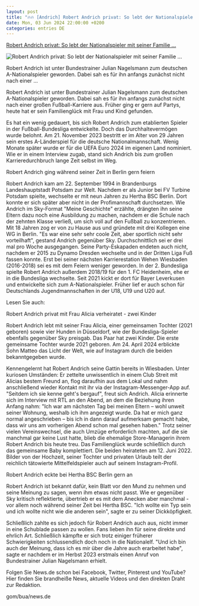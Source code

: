 ```yaml
---
layout: post
title: "🔥🔥 [Andrich] Robert Andrich privat: So lebt der Nationalspieler mit seiner Familie ..."
date: Mon, 03 Jun 2024 22:00:00 +0200
categories: entries DE
---
```

[Robert Andrich privat: So lebt der Nationalspieler mit seiner Familie ...](https://www.news.de/sport/857644420/robert-andrich-privat-verheiratet-mit-frau-alicia-tochter-sohn-matteo-wohnort-duesseldorf-von-dfb-nationalspieler-von-bayer-leverkusen-em/1/)

![Robert Andrich privat: So lebt der Nationalspieler mit seiner Familie ...](https://media.news.de/images/857942759/images/b0/68/db04ddd2f138c50fe2781208e074/nopic/no_pic/1200/675/1/1/-/10/1024/576/-/-/leverkusen-star-robert-andrich-nationalspieler_857942759_1200x675_cbb9d45f48cf0a14b3827ed30bf4d4a6.jpg)

Robert Andrich ist unter Bundestrainer Julian Nagelsmann zum deutschen A-Nationalspieler geworden. Dabei sah es für ihn anfangs zunächst nicht nach einer ...

Robert Andrich ist unter Bundestrainer Julian Nagelsmann zum deutschen A-Nationalspieler geworden. Dabei sah es für ihn anfangs zunächst nicht nach einer großen Fußball-Karriere aus. Früher ging er gern auf Partys, heute hat er sein Familienglück mit Frau und Kind gefunden.



Es hat ein wenig gedauert, bis sich Robert Andrich zum etablierten Spieler in der Fußball-Bundesliga entwickelte. Doch das Durchhaltevermögen wurde belohnt. Am 21. November 2023 bestritt er im Alter von 29 Jahren sein erstes A-Länderspiel für die deutsche Nationalmannschaft. Wenig Monate später wurde er für die UEFA Euro 2024 im eigenen Land nominiert. Wie er in einem Interview zugab, stand sich Andrich bis zum großen Karrieredurchbruch lange Zeit selbst im Weg.

Robert Andrich ging während seiner Zeit in Berlin gern feiern

Robert Andrich kam am 22. September 1994 in Brandenburgs Landeshauptstadt Potsdam zur Welt. Nachdem er als Junior bei FV Turbine Potsdam spielte, wechselte er mit neun Jahren zu Hertha BSC Berlin. Dort konnte er sich später aber nicht in der Profimannschaft durchsetzen. Wie Andrich im Sky-Format "Meine Geschichte" erzählte, drängten ihn seine Eltern dazu noch eine Ausbildung zu machen, nachdem er die Schule nach der zehnten Klasse verließ, um sich voll auf den Fußball zu konzentrieren. Mit 18 Jahren zog er von zu Hause aus und gründete mit drei Kollegen eine WG in Berlin. "Es war eine sehr sehr coole Zeit, aber sportlich nicht sehr vorteilhaft", gestand Andrich gegenüber Sky. Durchschnittlich sei er drei mal pro Woche ausgegangen. Seine Party-Eskapaden endeten auch nicht, nachdem er 2015 zu Dynamo Dresden wechselte und in der Dritten Liga Fuß fassen konnte. Erst bei seiner nächsten Karrierestation Wehen Wiesbaden (2016-2018) sei es mit dem Feiern weniger geworden. In der 2. Bundesliga spielte Robert Andrich außerdem 2018/19 für den 1. FC Heidenheim, ehe er in die Bundesliga wechselte. Seit 2021 kickt er dort für Bayer Leverkusen und entwickelte sich zum A-Nationalspieler. Früher lief er auch schon für Deutschlands Jugendmannschaften in der U18, U19 und U20 auf.

Lesen Sie auch:

Robert Andrich privat mit Frau Alicia verheiratet - zwei Kinder

Robert Andrich lebt mit seiner Frau Alicia, einer gemeinsamen Tochter (2021 geboren) sowie vier Hunden in Düsseldorf, wie der Bundesliga-Spieler ebenfalls gegenüber Sky preisgab. Das Paar hat zwei Kinder. Die erste gemeinsame Tochter wurde 2021 geboren. Am 24. April 2024 erblickte Sohn Matteo das Licht der Welt, wie auf Instagram durch die beiden bekanntgegeben wurde.

Kennengelernt hat Robert Andrich seine Gattin bereits in Wiesbaden. Unter kuriosen Umständen: Er zettelte unwissentlich in einem Club Streit mit Alicias bestem Freund an, flog daraufhin aus dem Lokal und nahm anschließend wieder Kontakt mit ihr via der Instagram-Messenger-App auf. "Seitdem ich sie kenne geht's bergauf", freut sich Andrich. Alicia erinnerte sich im Interview mit RTL an den Abend, an dem die Beziehung ihren Anfang nahm: "Ich war am nächsten Tag bei meinen Eltern – wohl unweit seiner Wohnung, weshalb ich ihm angezeigt wurde. Da hat er mich ganz normal angeschrieben – bis ich in dann darauf aufmerksam gemacht habe, dass wir uns am vorherigen Abend schon mal gesehen haben." Trotz seiner vielen Vereinswechsel, die auch Umzüge erforderlich machten, auf die sie manchmal gar keine Lust hatte, blieb die ehemalige Store-Managerin ihrem Robert Andrich bis heute treu. Das Familienglück wurde schließlich durch das gemeinsame Baby komplettiert. Die beiden heirateten am 12. Juni 2022. Bilder von der Hochzeit, seiner Tochter und privaten Urlaub teilt der reichlich tätowierte Mittelfeldspieler auch auf seinem Instagram-Profil.

Robert Andrich eckte bei Hertha BSC Berlin gern an

Robert Andrich ist bekannt dafür, kein Blatt vor den Mund zu nehmen und seine Meinung zu sagen, wenn ihm etwas nicht passt. Wie er gegenüber Sky kritisch reflektierte, übertrieb er es mit dem Anecken aber manchmal - vor allem noch während seiner Zeit bei Hertha BSC. "Ich wollte ein Typ sein und ich wollte nicht wie die anderen sein", sagte er zu seiner Dickköpfigkeit.

Schließlich zahlte es sich jedoch für Robert Andrich auch aus, nicht immer in eine Schublade passen zu wollen. Fans lieben ihn für seine direkte und ehrlich Art. Schließlich kämpfte er sich trotz einiger früherer Schwierigkeiten schlussendlich doch noch in die Nationalelf. "Und ich bin auch der Meinung, dass ich es mir über die Jahre auch erarbeitet habe", sagte er nachdem er im Herbst 2023 erstmals einen Anruf von Bundestrainer Julian Nagelsmann erhielt.

Folgen Sie News.de schon bei Facebook, Twitter, Pinterest und YouTube? Hier finden Sie brandheiße News, aktuelle Videos und den direkten Draht zur Redaktion.

gom/bua/news.de


